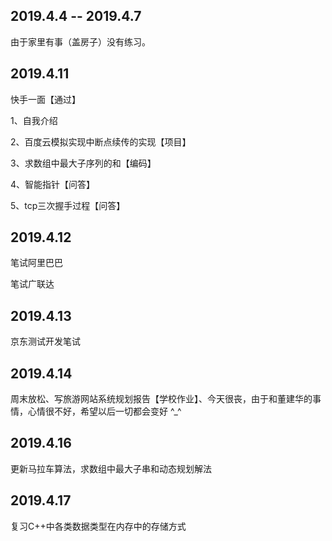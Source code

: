 ## 2019.4.4 -- 2019.4.7 ##
由于家里有事（盖房子）没有练习。
## 2019.4.11 ##
快手一面【通过】

  1、自我介绍
  
  2、百度云模拟实现中断点续传的实现【项目】
  
  3、求数组中最大子序列的和【编码】
  
  4、智能指针【问答】
  
  5、tcp三次握手过程【问答】
  
  ## 2019.4.12 ##
  
  笔试阿里巴巴
  
  笔试广联达
  
  ## 2019.4.13 ##
  
  京东测试开发笔试

  ## 2019.4.14 ##
  
  周末放松、写旅游网站系统规划报告【学校作业】、今天很丧，由于和董建华的事情，心情很不好，希望以后一切都会变好 ^_^
  
  ## 2019.4.16 ##
  
  更新马拉车算法，求数组中最大子串和动态规划解法
  
  ## 2019.4.17 ##
  
  复习C++中各类数据类型在内存中的存储方式
